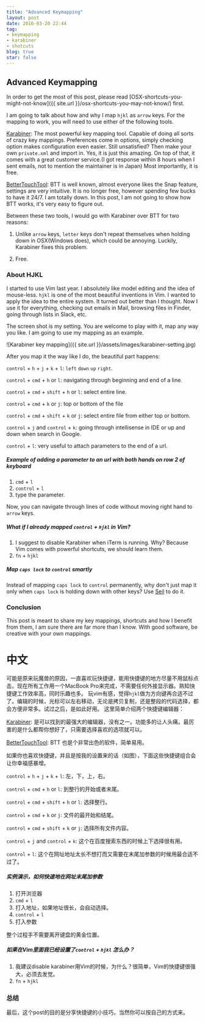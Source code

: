 ```yaml
---
title: "Advanced Keymapping"
layout: post
date: 2016-03-20 22:44
tag:
- keymapping
- karabiner
- shotcuts
blog: true
star: false
---
```


## Advanced Keymapping

In order to get the most of this post, please read [OSX-shortcuts-you-might-not-know]({{ site.url }}/osx-shortcuts-you-may-not-know/) first. 

I am going to talk about how and why I map `hjkl` as `arrow` keys. For the mapping to work, you will need to use either of the following tools. 

[Karabiner](https://pqrs.org/osx/karabiner/): The most powerful key mapping tool. Capable of doing all sorts of crazy key mappings. Preferences come in options,
simply checking option makes configuration even easier. Still unsatisfied? Then make your own `private.xml` and import in. Yes, it is just this amazing. On top of that, 
it comes with a great customer service.(I got response within 8 hours when I sent emails, not to mention the maintainer is in Japan) Most importantly, it is free.

[BetterTouchTool](https://www.boastr.net/): BTT is well known, almost everyone likes the Snap feature, settings are very intuitive. It is no longer free, however spending few bucks to have it 24/7.
I am totally down. In this post, I am not going to show how BTT works, it's very easy to figure out.

Between these two tools, I would go with Karabiner over BTT for two reasons:

1. Unlike `arrow` keys, `letter` keys don't repeat themselves when holding down in OSX(Windows does),
which could be annoying. Luckily, Karabiner fixes this problem.

2. Free.

### About HJKL

I started to use Vim last year. I absolutely like model editing and the idea of mouse-less. `hjkl` is one of the most beautiful inventions in Vim. 
I wanted to apply the idea to the entire system. It turned out better than I thought. Now I use it for everything, checking out emails in Mail, browsing files in Finder,
going through lists in Slack, etc. 

The screen shot is my setting. You are welcome to play with it, map any way you like. I am going to use my mapping as an example.

![Karabiner key mapping]({{ site.url }}/assets/images/karabiner-setting.jpg) 

After you map it the way like I do, the beautiful part happens:

`control` + `h` + `j` + `k` + `l`: `left` `down` `up` `right`.

`control` + `cmd` + `h` or `l`: navigating through beginning and end of a line.

`control` + `cmd` + `shift` + `h` or `l`: select entire line.

`control` + `cmd` + `k` or `j`: top or bottom of the file

`control` + `cmd` + `shift` + `k` or `j`: select entire file from either top or bottom.

`control` + `j` and `control` + `k`: going through intellisense in IDE or up and down when search in Google.

`control` + `l`: very useful to attach parameters to the end of a url.

##### Example of adding a parameter to an url with both hands on row 2 of keyboard

1. `cmd` + `l` 
2. `control` + `l`
3. type the parameter.

Now, you can navigate through lines of code without moving right hand to `arrow` keys.


##### What if I already mapped `control` + `hjkl` in Vim?

1. I suggest to disable Karabiner when iTerm is running. Why? Because Vim comes with powerful shortcuts, we should learn them.
2. `fn` + `hjkl`


##### Map `caps lock` to `control` smartly

Instead of mapping `caps lock` to `control` permanently, why don't just map it only when `caps lock` is holding down with other keys?
Use [Seil](https://pqrs.org/osx/karabiner/seil.html.en) to do it.

### Conclusion 

This post is meant to share my key mappings, shortcuts and how I benefit from them, I am sure there are far more than I know.
With good software, be creative with your own mappings.

# 中文

可能是原来玩魔兽的原因，一直喜欢玩快捷键，能用快捷键的地方尽量不用鼠标点击。现在所有工作用一个MacBook Pro来完成，不需要任何外接显示器。熟知快捷键工作效率高，同时乐趣也多。
玩vim有感，觉得`hjkl`做为方向键再合适不过了。编辑的时候，光标可以左右移动，无论是拷贝复制，还是整段的代码选择，都会方便非常多。试过之后，是如此好用。
这里简单介绍两个快捷键编辑器：

[Karabiner](https://pqrs.org/osx/karabiner/): 是可以找到的最强大的编辑器，没有之一。功能多的让人头痛。最厉害的是什么都帮你想好了，只需要选择喜欢的选项就可以。

[BetterTouchTool](https://www.boastr.net/): BTT 也是个非常出色的软件，简单易用。

如果你也喜欢快捷键，并且是按我的设置来的话（如图），下面这些快捷键组合会让你幸福感暴增。

`control` + `h` + `j` + `k` + `l`: 左，下，上，右。

`control` + `cmd` + `h` or `l`: 到整行的开始或者末尾。

`control` + `cmd` + `shift` + `h` or `l`: 选择整行。

`control` + `cmd` + `k` or `j`: 文件的最开始和结尾。

`control` + `cmd` + `shift` + `k` or `j`: 选择所有文件内容。

`control` + `j` and `control` + `k`: 这个在百度搜索东西的时候上下选择很有用。

`control` + `l`: 这个在网址地址太长不想打而又需要在末尾加参数的时候用最合适不过了。

##### 实例演示，如何快速地在网址末尾加参数

1. 打开浏览器
2. `cmd` + `l` 
3. 打入地址，如果地址很长，会自动选择。
4. `control` + `l`
5. 打入参数

整个过程手不需要离开键盘的黄金位置。

##### 如果在Vim里面我已经设置了`control` + `hjkl` 怎么办？

1. 我建议disable karabiner用Vim的时候，为什么？很简单，Vim的快捷键很强大，必须去发觉。
2. `fn` + `hjkl`

### 总结

最后，这个post的目的是分享快捷键的小技巧，当然你可以按自己的方式来。
